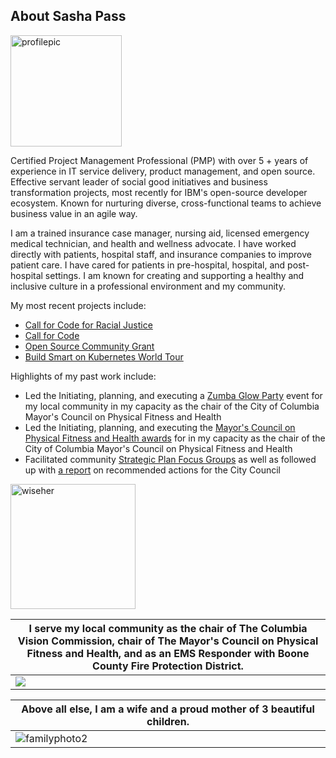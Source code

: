 ## About Sasha Pass
<img width="178" alt="profilepic" src="https://user-images.githubusercontent.com/26466943/77710379-d1481e80-6f9b-11ea-93bd-fc592fe9efd7.JPG">


Certified Project Management Professional (PMP) with over 5 + years of experience in IT service delivery, product management, and open source. Effective servant leader of social good initiatives and business transformation projects, most recently for IBM's open-source developer ecosystem. Known for nurturing diverse, cross-functional teams to achieve business value in an agile way. 

I am a trained insurance case manager, nursing aid, licensed emergency medical technician, and health and wellness advocate. I have worked directly with patients, hospital staff, and insurance companies to improve patient care. I have cared for patients in pre-hospital, hospital, and post-hospital settings. I am known for creating and supporting a healthy and inclusive culture in a professional environment and my community.



My most recent projects include:
- [Call for Code for Racial Justice](https://developer.ibm.com/callforcode/racial-justice/)
- [Call for Code](https://developer.ibm.com/callforcode/)
- [Open Source Community Grant](https://developer.ibm.com/blogs/pionerasdev-wins-ibm-oscg-increase-participation-women-programming/)
- [Build Smart on Kubernetes World Tour](https://developer.ibm.com/openshift-world-tour/)


Highlights of my past work include:
- Led the Initiating, planning, and executing a [Zumba Glow Party](https://www.facebook.com/events/685403928513122/) event for my local community in my capacity as the chair of the City of Columbia Mayor's Council on Physical Fitness and Health       
- Led the Initiating, planning, and executing the [Mayor's Council on Physical Fitness and Health awards](https://www.facebook.com/LetsMoveCoMo/posts/2743132742409099/) for in my capacity as the chair of the City of Columbia Mayor's Council on Physical Fitness and Health
- Facilitated community [Strategic Plan Focus Groups](http://gocolumbiamo.legistar1.com/gocolumbiamo/attachments/5ed89044-d63f-443d-ada5-b752bc970fa0.pdf) as well as followed up with [a report](https://gocolumbiamo.legistar.com/LegislationDetail.aspx?ID=4154871&GUID=F3847152-C230-4977-A63E-DE879876C689&Options=&Search=) on recommended actions for the City Council 

<a href="https://app.wiseher.com/listing/sasha-pass.html"><img height='200' width='200' src='https://app.wiseher.com/custom/domain_1/content_files/badge.png' alt='wiseher'></a>


|  I serve my local community as the chair of The Columbia Vision Commission, chair of The Mayor's Council on Physical Fitness and Health, and as an EMS Responder with Boone County Fire Protection District.| 
| --- |
| ![](https://user-images.githubusercontent.com/26466943/77710353-bf667b80-6f9b-11ea-95c3-6dd48143c7ec.png) | 


| Above all else, I am a wife and a proud mother of 3 beautiful children. |
| --- |
| ![familyphoto2](https://user-images.githubusercontent.com/26466943/95933661-bc46a780-0d94-11eb-86d9-1e01bd3f82ba.jpeg)|







